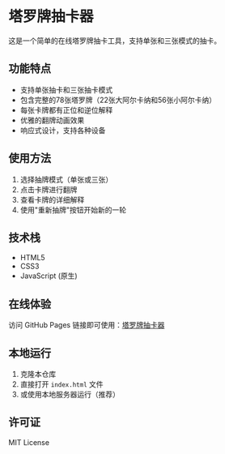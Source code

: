 # 塔罗牌抽卡器

这是一个简单的在线塔罗牌抽卡工具，支持单张和三张模式的抽卡。

## 功能特点

- 支持单张抽卡和三张抽卡模式
- 包含完整的78张塔罗牌（22张大阿尔卡纳和56张小阿尔卡纳）
- 每张卡牌都有正位和逆位解释
- 优雅的翻牌动画效果
- 响应式设计，支持各种设备

## 使用方法

1. 选择抽牌模式（单张或三张）
2. 点击卡牌进行翻牌
3. 查看卡牌的详细解释
4. 使用"重新抽牌"按钮开始新的一轮

## 技术栈

- HTML5
- CSS3
- JavaScript (原生)

## 在线体验

访问 GitHub Pages 链接即可使用：[塔罗牌抽卡器](#)

## 本地运行

1. 克隆本仓库
2. 直接打开 `index.html` 文件
3. 或使用本地服务器运行（推荐）

## 许可证

MIT License
